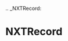 [//]: # (THE CONTENT BELOW IS GENERATED. DO NOT EDIT.)
.. _NXTRecord:

# NXTRecord
[//]: # (ADD YOUR NOTES BELOW. THESE WILL BE PICKED EVERY TIME THE DOCS ARE REGENERATED. //end)
